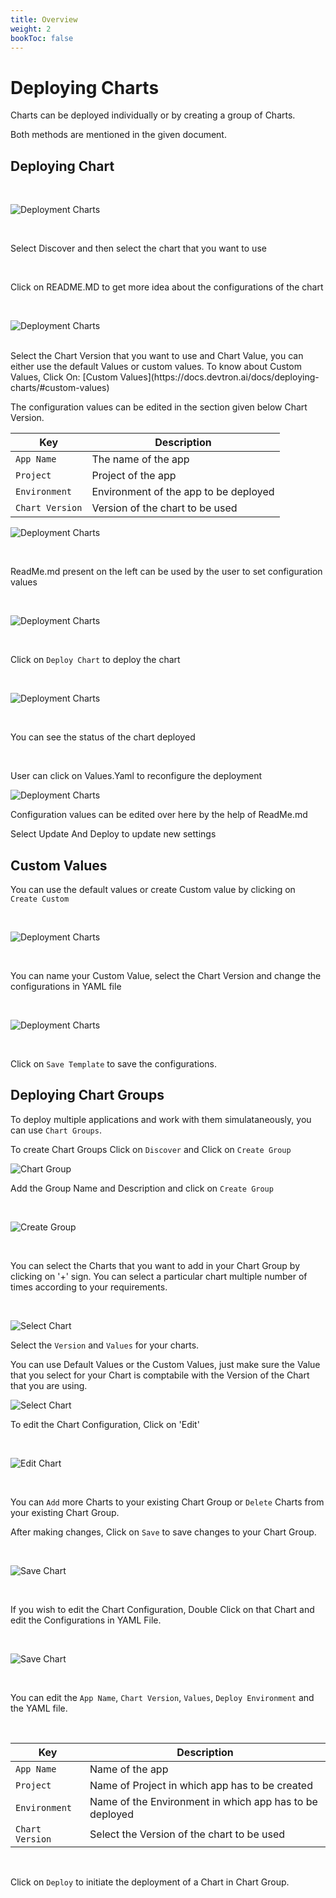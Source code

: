 ```yaml
---
title: Overview
weight: 2
bookToc: false
---
```



# Deploying Charts

Charts can be deployed individually or by creating a group of Charts.

Both methods are mentioned in the given document.


## Deploying Chart

<br />

![Deployment Charts](../../../depchart1.JPG "Deployment Charts")

<br />

Select Discover and then select the chart that you want to use

<br />

Click on README.MD to get more idea about the configurations of the chart

<br />

![Deployment Charts](../../../custom.jpg "Deployment Charts")

<br>
Select the Chart Version that you want to use and Chart Value, you can either use the default Values or custom values.
To know about Custom Values, Click On: [Custom Values](https://docs.devtron.ai/docs/deploying-charts/#custom-values)



<br />



The configuration values can be edited in the section given below Chart Version.

Key | Description
----|----
`App Name` | The name of the app
`Project` | Project of the app
`Environment` |Environment of the app to be deployed
`Chart Version` | Version of the chart to be used


![Deployment Charts](../../../depchart4config.JPG "Deployment Charts")

<br />

ReadMe.md present on the left can be used by the user to set configuration values


<br />

![Deployment Charts](../../../depchart4readme.JPG "Deployment Charts")

<br />

Click on `Deploy Chart` to deploy the chart

<br />

![Deployment Charts](../../../depchartdeployedredo.JPG "Deployment Charts")

<br />

You can see the status of the chart deployed

<br />

User can click on Values.Yaml to reconfigure the deployment


![Deployment Charts](../../../depchartreconfig.JPG "Deployment Charts")

Configuration values can be edited over here by the help of ReadMe.md

Select Update And Deploy to update new settings

##  Custom Values

You can use the default values or create Custom value by clicking on ` Create Custom`

<br />

![Deployment Charts](../../../custom.jpg "Deployment Charts")

<br />

You can name your Custom Value, select the Chart Version and change the configurations in YAML file 

<br />

![Deployment Charts](../../../custom_val.jpg "Deployment Charts")

<br />

Click on `Save Template` to save the configurations.



## Deploying Chart Groups 

To deploy multiple applications and work with them simulataneously, you can use `Chart Groups`.

To create Chart Groups 
Click on  `Discover` and Click on `Create Group`

![Chart Group](../../../screen2.jpg  "Chart Groups")

Add the Group Name and Description and click on `Create Group`

<br />

![Create Group](../../../create_group.jpg  "Create Groups")

<br />

You can select the Charts that you want to add in your Chart Group by clicking on '+' sign. 
You can select a particular chart multiple number of times according to your requirements.


<br />


![Select Chart ](../../../select_charts.jpg  "Select Charts")

Select the `Version` and `Values` for your charts.

You can use Default Values or the Custom Values, just make sure the Value that you select for your Chart is comptabile with the Version of the Chart that you are using.

![Select Chart ](../../../select_charts2.jpg  "Select Charts")


To edit the Chart Configuration, Click on 'Edit'

<br />

![Edit Chart ](../../../edit_group.jpg  "Edit Charts")

<br />

You can `Add` more Charts to your existing Chart Group or `Delete` Charts from your existing Chart Group. 

After making changes, Click on `Save` to save changes to your Chart Group.

<br />

![Save Chart ](../../../edit_group2.jpg  "Save Charts")

<br />

If you wish to edit the Chart Configuration, Double Click on that Chart and edit the Configurations in YAML File.

<br />

![Save Chart ](../../../edit_chart1.jpg  "Save Charts")

<br />

You can edit the `App Name`, `Chart Version`, `Values`, `Deploy Environment` and the YAML file.

<br />

Key | Description
----|----
`App Name` | Name of the app
`Project` | Name of Project in which app has to be created
`Environment` | Name of the Environment in which app has to be deployed
`Chart Version` | Select the Version of the chart to be used

<br />

Click on `Deploy` to initiate the deployment of a Chart in Chart Group.